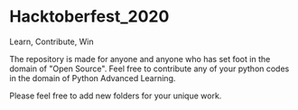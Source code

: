 # Hacktoberfest_2020

Learn, Contribute, Win

The repository is made for anyone and anyone who has set foot in the domain of "Open Source". Feel free to contribute any of your python codes in the domain of Python Advanced Learning.

Please feel free to add new folders for your unique work.

